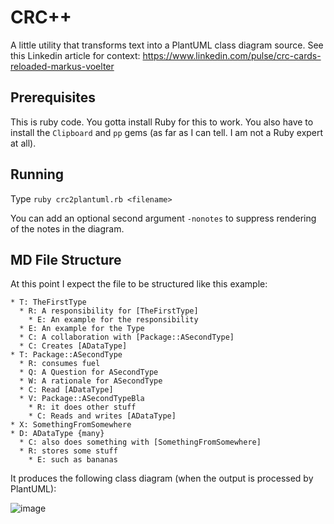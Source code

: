 # CRC++

A little utility that transforms text into a PlantUML class diagram source. See this Linkedin article for context: https://www.linkedin.com/pulse/crc-cards-reloaded-markus-voelter

## Prerequisites

This is ruby code. You gotta install Ruby for this to work. You also have to install the `Clipboard` and `pp` gems (as far as I can tell. I am not a Ruby expert at all).

## Running

Type `ruby crc2plantuml.rb <filename>`

You can add an optional second argument `-nonotes` to suppress rendering of the notes in the diagram. 

## MD File Structure

At this point I expect the file to be structured like this example:

```
* T: TheFirstType
  * R: A responsibility for [TheFirstType]
    * E: An example for the responsibility
  * E: An example for the Type
  * C: A collaboration with [Package::ASecondType]
  * C: Creates [ADataType]
* T: Package::ASecondType 
  * R: consumes fuel
  * Q: A Question for ASecondType
  * W: A rationale for ASecondType
  * C: Read [ADataType]
  * V: Package::ASecondTypeBla
    * R: it does other stuff
    * C: Reads and writes [ADataType]
* X: SomethingFromSomewhere
* D: ADataType {many}
  * C: also does something with [SomethingFromSomewhere]
  * R: stores some stuff
    * E: such as bananas
```

It produces the following class diagram (when the output is processed by PlantUML):

![image](https://user-images.githubusercontent.com/592330/223102644-ec9ef894-2e93-4020-8fb8-52a34e905455.png)
